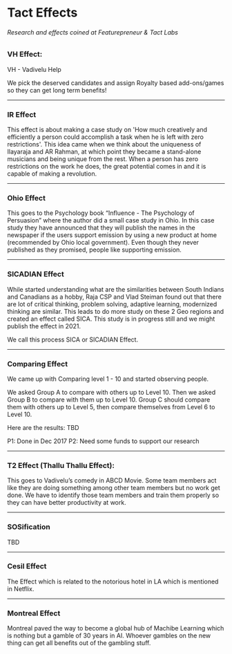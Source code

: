 # Tact Effects
###### Research and effects coined at Featurepreneur & Tact Labs
 

### VH Effect:

VH - Vadivelu Help

We pick the deserved candidates and assign Royalty based add-ons/games so they can get long term benefits!

___

### IR Effect

This effect is about making a case study on 'How much creatively and efficiently a person could accomplish a task when he is left with zero restrictions'. This idea came when we think about the uniqueness of Ilayaraja and AR Rahman, at which point they became a stand-alone musicians and being unique from the rest. When a person has zero restrictions on the work he does, the great potential comes in and it is capable of making a revolution.

___

### Ohio Effect

This goes to the Psychology book “Influence - The Psychology of Persuasion” where the author did a small case study in Ohio. In this case study they have announced that they will publish the names in the newspaper if the users support emission by using a new product at home (recommended by Ohio local government). Even though they never published as they promised, people like supporting emission.

___

### SICADIAN Effect

While started understanding what are the similarities between South Indians and Canadians as a hobby, Raja CSP and Vlad Steiman found out that there are lot of critical thinking, problem solving, adaptive learning, modernized thinking are similar. This leads to do more study on these 2 Geo regions and created an effect called SICA. This study is in progress still and we might publish the effect in 2021.

We call this process SICA or SICADIAN Effect.

___

### Comparing Effect

We came up with Comparing level 1 - 10 and started observing people. 

We asked Group A to compare with others up to Level 10. Then we asked Group B to compare with them up to Level 10. Group C should compare them with others up to Level 5, then compare themselves from Level 6 to Level 10.

Here are the results:
TBD

P1: Done in Dec 2017
P2: Need some funds to support our research

___

### T2 Effect (Thallu Thallu Effect):

This goes to Vadivelu’s comedy in ABCD Movie. Some team members act like they are doing something among other team members but no work get done. We have to identify those team members and train them properly so they can have better productivity at work.

___

### SOSification

TBD

___

### Cesil Effect

The Effect which is related to the notorious hotel in LA which is mentioned in Netflix. 

___

### Montreal Effect
Montreal paved the way to become a global hub of Machibe Learning which is nothing but a gamble of 30 years in AI. Whoever gambles on the new thing can get all benefits out of the gambling stuff.

​